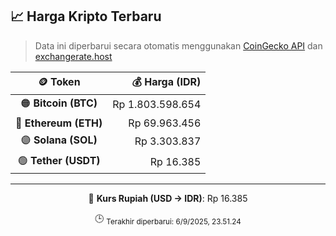 

<!-- HARGA_KRIPTO -->
## 📈 Harga Kripto Terbaru

> Data ini diperbarui secara otomatis menggunakan [CoinGecko API](https://www.coingecko.com/) dan [exchangerate.host](https://exchangerate.host/)

<div align="center">

| 🪙 Token | 💰 Harga (IDR) |
|:------:|---------------:|
| 🟠 **Bitcoin (BTC)**   | Rp 1.803.598.654 |
| 🔵 **Ethereum (ETH)**  | Rp 69.963.456 |
| 🟣 **Solana (SOL)**    | Rp 3.303.837 |
| 🟢 **Tether (USDT)**   | Rp 16.385 |

---

💱 **Kurs Rupiah (USD → IDR)**: Rp 16.385

🕒 <sub>Terakhir diperbarui: 6/9/2025, 23.51.24</sub>

</div>
<!-- /HARGA_KRIPTO -->